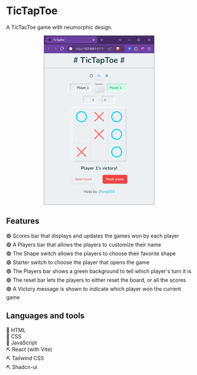 # TicTapToe

A TicTacToe game with neumorphic design.
<p align="center"><img src="./public/TicTapToe.png" width="300"></p>

## Features
🟢 Scores bar that displays and updates the games won by each player <br/>
🟢 A Players bar that allows the players to customize their name<br/>
🟢 The Shape switch allows the players to choose their favorite shape<br/>
🟢 Starter switch to choose the player that opens the game<br/>
🟢 The Players bar shows a green background to tell which player's turn it is<br/>
🟢 The reset bar lets the players to either reset the board, or all the scores<br/>
🟢 A Victory message is shown to indicate which player won the current game<br/>

## Languages and tools
🔡 HTML <br/>
🔡 CSS<br/>
🔡 JavaScript<br/>
⛏️ React (with Vite)<br/>
⛏️ Tailwind CSS<br/>
⛏️ Shadcn-ui<br/>
